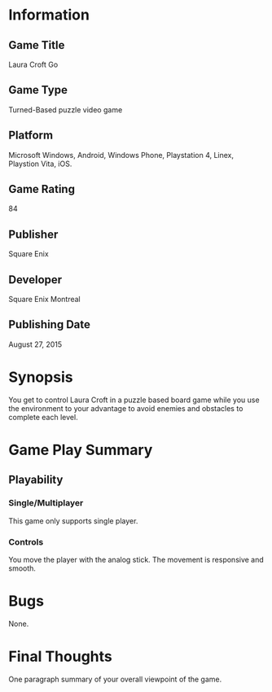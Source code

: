 # Information
## Game Title
Laura Croft Go
## Game Type
Turned-Based puzzle video game
## Platform
Microsoft Windows, Android, Windows Phone, Playstation 4, Linex, Playstion Vita, iOS.
## Game Rating
84
## Publisher
Square Enix
## Developer
Square Enix Montreal
## Publishing Date
August 27, 2015
# Synopsis
You get to control Laura Croft in a puzzle based board game while you use the environment to your advantage to avoid 
enemies and obstacles to complete each level.


# Game Play Summary
## Playability
### Single/Multiplayer
This game only supports single player.

### Controls
You move the player with the analog stick. The movement is responsive and smooth. 
# Bugs
None.
# Final Thoughts
One paragraph summary of your overall viewpoint of the game.
